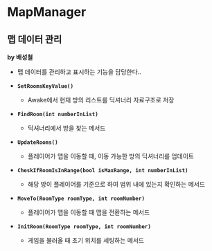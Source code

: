 # MapManager
## 맵 데이터 관리
**by 배성철**

- 맵 데이터를 관리하고 표시하는 기능을 담당한다..

- **``SetRoomsKeyValue()``**
  - Awake에서 현재 방의 리스트를 딕셔너리 자료구조로 저장
 
- **``FindRoom(int numberInList)``**
  - 딕셔너리에서 방을 찾는 메서드
 
- **``UpdateRooms()``**
  - 플레이어가 맵을 이동할 때, 이동 가능한 방의 딕셔너리를 업데이트
 
- **``CheskIfRoomIsInRange(bool isMaxRange, int numberInList)``**
  - 해당 방이 플레이어를 기준으로 하여 범위 내에 있는지 확인하는 메서드
 
- **``MoveTo(RoomType roomType, int roomNumber)``**
  - 플레이어가 맵을 이동할 때 맵을 전환하는 메서드
 
- **``InitRoom(RoomType roomType, int roomNumber)``**
  - 게임을 불러올 때 초기 위치를 세팅하는 메서드
